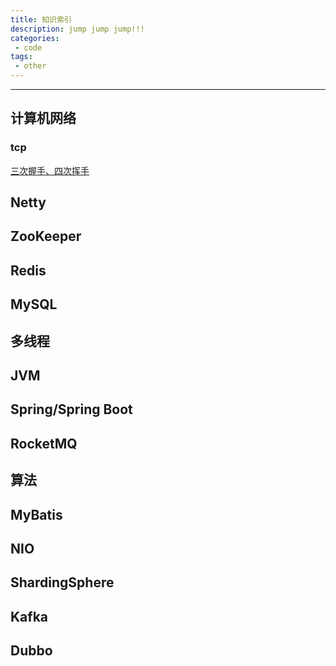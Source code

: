 ```yaml
---
title: 知识索引
description: jump jump jump!!!
categories: 
 - code
tags:
 - other
---
```


------

## 计算机网络

### tcp

[三次握手、四次挥手](https://www.zhihu.com/question/271701044/answer/1279809269)

## Netty

## ZooKeeper

## Redis

## MySQL

## 多线程

## JVM

## Spring/Spring Boot

## RocketMQ

## 算法

## MyBatis

## NIO

## ShardingSphere

## Kafka

## Dubbo